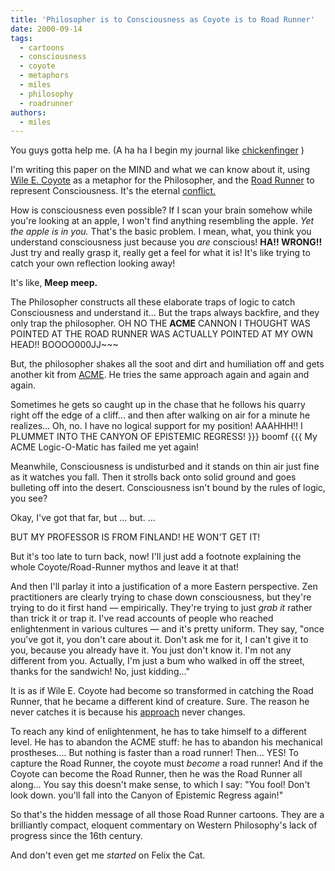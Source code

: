 ```yaml
---
title: 'Philosopher is to Consciousness as Coyote is to Road Runner'
date: 2000-09-14
tags:
  - cartoons
  - consciousness
  - coyote
  - metaphors
  - miles
  - philosophy
  - roadrunner
authors:
  - miles
---
```


You guys gotta help me. (A ha ha I begin my journal like [chickenfinger](http://hatelife.org/view.php?user=chickenfinger) )

I'm writing this paper on the MIND and what we can know about it, using [Wile E. Coyote](http://www.geocities.com/TelevisionCity/3081/genius.gif) as a metaphor for the Philosopher, and the [Road Runner](http://members.aol.com/plucky55/chase.jpg) to represent Consciousness. It's the eternal [conflict.](miles/wile.html)

How is consciousness even possible? If I scan your brain somehow while you're looking at an apple, I won't find anything resembling the apple. _Yet the apple is in you._ That's the basic problem. I mean, what, you think you understand consciousness just because you _are_ conscious! **HA!! WRONG!!** Just try and really grasp it, really get a feel for what it is! It's like trying to catch your own reflection looking away!

It's like, **Meep meep.**

The Philosopher constructs all these elaborate traps of logic to catch Consciousness and understand it... But the traps always backfire, and they only trap the philosopher. OH NO THE **ACME** CANNON I THOUGHT WAS POINTED AT THE ROAD RUNNER WAS ACTUALLY POINTED AT MY OWN HEAD!! BOOOO000JJ~~~

But, the philosopher shakes all the soot and dirt and humiliation off and gets another kit from [ACME](http://www.cerbslair.com/ltcc/main-acme.html). He tries the same approach again and again and again.

Sometimes he gets so caught up in the chase that he follows his quarry right off the edge of a cliff... and then after walking on air for a minute he realizes... Oh, no. I have no logical support for my position! AAAHHH!! I PLUMMET INTO THE CANYON OF EPISTEMIC REGRESS! \}\}\} boomf \{\{\{ My ACME Logic-O-Matic has failed me yet again!

Meanwhile, Consciousness is undisturbed and it stands on thin air just fine as it watches you fall. Then it strolls back onto solid ground and goes bulleting off into the desert. Consciousness isn't bound by the rules of logic, you see?

Okay, I've got that far, but ... but. ...

BUT MY PROFESSOR IS FROM FINLAND! HE WON'T GET IT!

But it's too late to turn back, now! I'll just add a footnote explaining the whole Coyote/Road-Runner mythos and leave it at that!

And then I'll parlay it into a justification of a more Eastern perspective. Zen practitioners are clearly trying to chase down consciousness, but they're trying to do it first hand — empirically. They're trying to just _grab it_ rather than trick it or trap it. I've read accounts of people who reached enlightenment in various cultures — and it's pretty uniform. They say, "once you've got it, you don't care about it. Don't ask me for it, I can't give it to you, because you already have it. You just don't know it. I'm not any different from you. Actually, I'm just a bum who walked in off the street, thanks for the sandwich! No, just kidding..."

It is as if Wile E. Coyote had become so transformed in catching the Road Runner, that he became a different kind of creature. Sure. The reason he never catches it is because his [approach](http://www.geocities.com/TelevisionCity/3081/harpoon.jpg) never changes.

To reach any kind of enlightenment, he has to take himself to a different level. He has to abandon the ACME stuff: he has to abandon his mechanical prostheses.... But nothing is faster than a road runner! Then... YES! To capture the Road Runner, the coyote must _become_ a road runner! And if the Coyote can become the Road Runner, then he was the Road Runner all along... You say this doesn't make sense, to which I say: "You fool! Don't look down. you'll fall into the Canyon of Epistemic Regress again!"

So that's the hidden message of all those Road Runner cartoons. They are a brilliantly compact, eloquent commentary on Western Philosophy's lack of progress since the 16th century.

And don't even get me _started_ on Felix the Cat.
